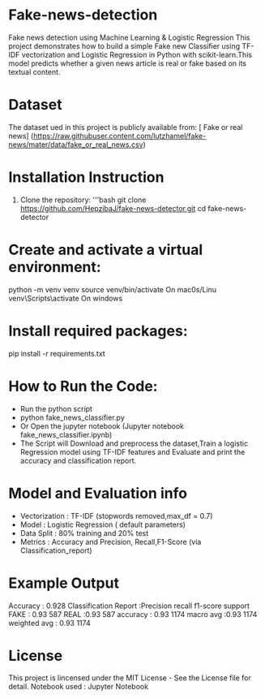 # Fake-news-detection
Fake news detection using Machine Learning & Logistic Regression 
This project demonstrates how to build a simple Fake new Classifier using TF-IDF  vectorization and Logistic Regression in Python with scikit-learn.This model predicts whether a given news article is real or fake based on its textual content.
# Dataset
The dataset ued in this project is publicly available from: [ Fake or real news] (https://raw.githubuser.content.com/lutzhamel/fake-news/mater/data/fake_or_real_news.csv)
# Installation Instruction
1. Clone the repository:
 '''bash
git clone
https://github.com/HepzibaJ/fake-news-detector.git
      cd fake-news-detector
 # Create and activate a virtual environment:
 python -m venv venv
  source venv/bin/activate
On mac0s/Linu
venv\Scripts\activate
   On windows
# Install required packages:
   pip install -r requirements.txt
  # How to Run the Code:
   * Run the python script
   * python fake_news_classifier.py
   * Or Open the jupyter notebook (Jupyter notebook fake_news_classifier.ipynb)
   * The Script will Download and preprocess the dataset,Train a logistic Regression model using TF-IDF features and Evaluate and print the accuracy and classification report.
# Model and Evaluation info
   * Vectorization : TF-IDF (stopwords removed,max_df = 0.7)
   * Model : Logistic Regression ( default parameters)
   * Data Split : 80% training and 20% test
   * Metrics : Accuracy and Precision,  Recall,F1-Score (via Classification_report)
# Example Output
   Accuracy : 0.928
   Classification Report :Precision recall f1-score support
   FAKE : 0.93 587 REAL :0.93 587
   accuracy : 0.93 1174
   macro avg :0.93 1174
   weighted avg : 0.93 1174
 # License
   This project is lincensed under the MIT License - See the License file for detail.
   Notebook used : Jupyter Notebook
  
